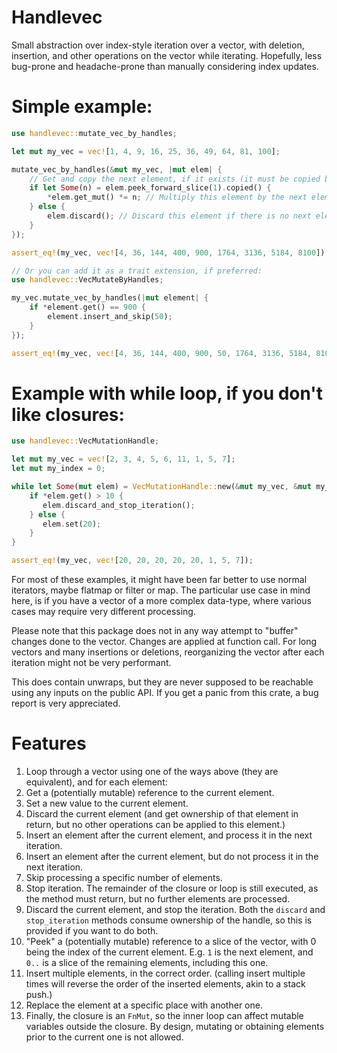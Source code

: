# Handlevec

Small abstraction over index-style iteration over a vector, with deletion, insertion, and other operations on the vector while iterating.
Hopefully, less bug-prone and headache-prone than manually considering index updates.

# Simple example:

```rust
use handlevec::mutate_vec_by_handles;

let mut my_vec = vec![1, 4, 9, 16, 25, 36, 49, 64, 81, 100];

mutate_vec_by_handles(&mut my_vec, |mut elem| {
    // Get and copy the next element, if it exists (it must be copied because of the borrow checker.)
    if let Some(n) = elem.peek_forward_slice(1).copied() {
        *elem.get_mut() *= n; // Multiply this element by the next element, in-place.
    } else {
        elem.discard(); // Discard this element if there is no next element
    }
});

assert_eq!(my_vec, vec![4, 36, 144, 400, 900, 1764, 3136, 5184, 8100]);

// Or you can add it as a trait extension, if preferred:
use handlevec::VecMutateByHandles;

my_vec.mutate_vec_by_handles(|mut element| {
    if *element.get() == 900 {
        element.insert_and_skip(50);
    }
});

assert_eq!(my_vec, vec![4, 36, 144, 400, 900, 50, 1764, 3136, 5184, 8100]);
```

# Example with while loop, if you don't like closures:

```rust
use handlevec::VecMutationHandle;

let mut my_vec = vec![2, 3, 4, 5, 6, 11, 1, 5, 7];
let mut my_index = 0;

while let Some(mut elem) = VecMutationHandle::new(&mut my_vec, &mut my_index) {
    if *elem.get() > 10 {
       elem.discard_and_stop_iteration();
    } else {
       elem.set(20);
    }
}

assert_eq!(my_vec, vec![20, 20, 20, 20, 20, 1, 5, 7]);
```

For most of these examples, it might have been far better to use normal iterators, maybe flatmap or filter or map.
The particular use case in mind here, is if you have a vector of a more complex data-type, where various cases may
require very different processing.

Please note that this package does not in any way attempt to "buffer" changes done to the vector. Changes are applied at function call.
For long vectors and many insertions or deletions, reorganizing the vector after each iteration might not be very performant.

This does contain unwraps, but they are never supposed to be reachable using any inputs on the public API.
If you get a panic from this crate, a bug report is very appreciated.


# Features
1. Loop through a vector using one of the ways above (they are equivalent), and for each element:
2. Get a (potentially mutable) reference to the current element.
3. Set a new value to the current element.
4. Discard the current element (and get ownership of that element in return, but no other operations can be applied to this element.)
5. Insert an element after the current element, and process it in the next iteration.
6. Insert an element after the current element, but do not process it in the next iteration.
7. Skip processing a specific number of elements.
8. Stop iteration. The remainder of the closure or loop is still executed, as the method must return, but no further elements are processed.
9. Discard the current element, and stop the iteration. Both the `discard` and `stop_iteration` methods consume ownership of the handle, so this is provided if you want to do both.
10. "Peek" a (potentially mutable) reference to a slice of the vector, with 0 being the index of the current element. E.g. `1` is the next element, and `0..` is a slice of the remaining elements, including this one.
11. Insert multiple elements, in the correct order. (calling insert multiple times will reverse the order of the inserted elements, akin to a stack push.)
12. Replace the element at a specific place with another one.
13. Finally, the closure is an `FnMut`, so the inner loop can affect mutable variables outside the closure.
By design, mutating or obtaining elements prior to the current one is not allowed.
